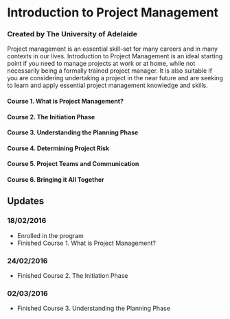 # Introduction to Project Management
### Created by The University of Adelaide

Project management is an essential skill-set for many careers and in many contexts in our lives. Introduction to Project Management is an ideal starting point if you need to manage projects at work or at home, while not necessarily being a formally trained project manager. It is also suitable if you are considering undertaking a project in the near future and are seeking to learn and apply essential project management knowledge and skills.

#### Course 1. What is Project Management?
#### Course 2. The Initiation Phase
#### Course 3. Understanding the Planning Phase
#### Course 4. Determining Project Risk
#### Course 5. Project Teams and Communication
#### Course 6. Bringing it All Together

## Updates
### 18/02/2016
- Enrolled in the program
- Finished Course 1. What is Project Management?

### 24/02/2016
- Finished Course 2. The Initiation Phase

### 02/03/2016
- Finished Course 3. Understanding the Planning Phase
